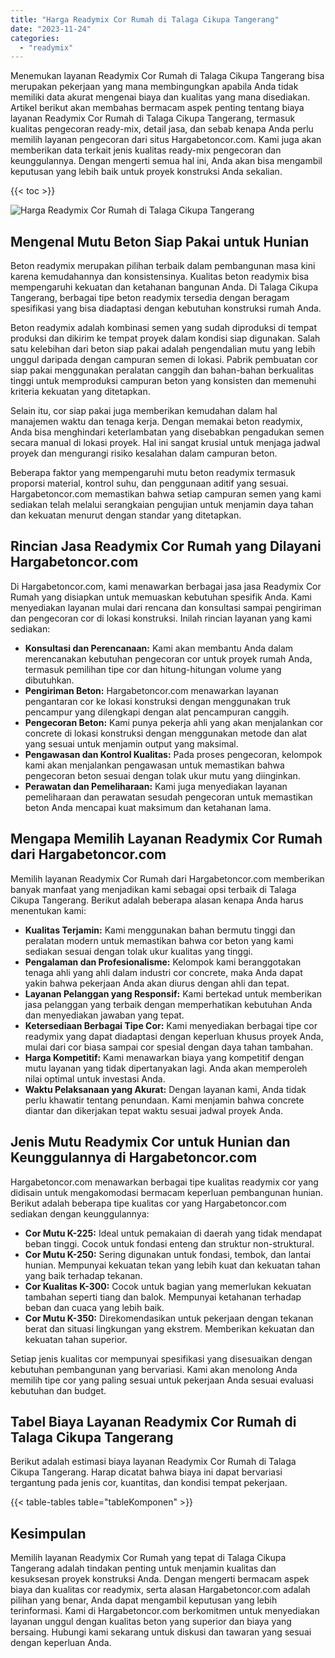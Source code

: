 ```yaml
---
title: "Harga Readymix Cor Rumah di Talaga Cikupa Tangerang"
date: "2023-11-24"
categories: 
  - "readymix"
---
```



Menemukan layanan Readymix Cor Rumah di Talaga Cikupa Tangerang bisa merupakan pekerjaan yang mana membingungkan apabila Anda tidak memiliki data akurat mengenai biaya dan kualitas yang mana disediakan. Artikel berikut akan membahas bermacam aspek penting tentang biaya layanan Readymix Cor Rumah di Talaga Cikupa Tangerang, termasuk kualitas pengecoran ready-mix, detail jasa, dan sebab kenapa Anda perlu memilih layanan pengecoran dari situs Hargabetoncor.com. Kami juga akan memberikan data terkait jenis kualitas ready-mix pengecoran dan keunggulannya. Dengan mengerti semua hal ini, Anda akan bisa mengambil keputusan yang lebih baik untuk proyek konstruksi Anda sekalian.

{{< toc >}}

![Harga Readymix Cor Rumah di Talaga Cikupa Tangerang](https://hargareadymixid.github.io/hbc/readymix-hbc%20(6).png)

## Mengenal Mutu Beton Siap Pakai untuk Hunian

Beton readymix merupakan pilihan terbaik dalam pembangunan masa kini karena kemudahannya dan konsistensinya. Kualitas beton readymix bisa mempengaruhi kekuatan dan ketahanan bangunan Anda. Di Talaga Cikupa Tangerang, berbagai tipe beton readymix tersedia dengan beragam spesifikasi yang bisa diadaptasi dengan kebutuhan konstruksi rumah Anda.

Beton readymix adalah kombinasi semen yang sudah diproduksi di tempat produksi dan dikirim ke tempat proyek dalam kondisi siap digunakan. Salah satu kelebihan dari beton siap pakai adalah pengendalian mutu yang lebih unggul daripada dengan campuran semen di lokasi. Pabrik pembuatan cor siap pakai menggunakan peralatan canggih dan bahan-bahan berkualitas tinggi untuk memproduksi campuran beton yang konsisten dan memenuhi kriteria kekuatan yang ditetapkan.

Selain itu, cor siap pakai juga memberikan kemudahan dalam hal manajemen waktu dan tenaga kerja. Dengan memakai beton readymix, Anda bisa menghindari keterlambatan yang disebabkan pengadukan semen secara manual di lokasi proyek. Hal ini sangat krusial untuk menjaga jadwal proyek dan mengurangi risiko kesalahan dalam campuran beton.

Beberapa faktor yang mempengaruhi mutu beton readymix termasuk proporsi material, kontrol suhu, dan penggunaan aditif yang sesuai. Hargabetoncor.com memastikan bahwa setiap campuran semen yang kami sediakan telah melalui serangkaian pengujian untuk menjamin daya tahan dan kekuatan menurut dengan standar yang ditetapkan.

## Rincian Jasa Readymix Cor Rumah yang Dilayani Hargabetoncor.com

Di Hargabetoncor.com, kami menawarkan berbagai jasa jasa Readymix Cor Rumah yang disiapkan untuk memuaskan kebutuhan spesifik Anda. Kami menyediakan layanan mulai dari rencana dan konsultasi sampai pengiriman dan pengecoran cor di lokasi konstruksi. Inilah rincian layanan yang kami sediakan:

- **Konsultasi dan Perencanaan:** Kami akan membantu Anda dalam merencanakan kebutuhan pengecoran cor untuk proyek rumah Anda, termasuk pemilihan tipe cor dan hitung-hitungan volume yang dibutuhkan.
- **Pengiriman Beton:** Hargabetoncor.com menawarkan layanan pengantaran cor ke lokasi konstruksi dengan menggunakan truk pencampur yang dilengkapi dengan alat pencampuran canggih.
- **Pengecoran Beton:** Kami punya pekerja ahli yang akan menjalankan cor concrete di lokasi konstruksi dengan menggunakan metode dan alat yang sesuai untuk menjamin output yang maksimal.
- **Pengawasan dan Kontrol Kualitas:** Pada proses pengecoran, kelompok kami akan menjalankan pengawasan untuk memastikan bahwa pengecoran beton sesuai dengan tolak ukur mutu yang diinginkan.
- **Perawatan dan Pemeliharaan:** Kami juga menyediakan layanan pemeliharaan dan perawatan sesudah pengecoran untuk memastikan beton Anda mencapai kuat maksimum dan ketahanan lama.

## Mengapa Memilih Layanan Readymix Cor Rumah dari Hargabetoncor.com

Memilih layanan Readymix Cor Rumah dari Hargabetoncor.com memberikan banyak manfaat yang menjadikan kami sebagai opsi terbaik di Talaga Cikupa Tangerang. Berikut adalah beberapa alasan kenapa Anda harus menentukan kami:

- **Kualitas Terjamin:** Kami menggunakan bahan bermutu tinggi dan peralatan modern untuk memastikan bahwa cor beton yang kami sediakan sesuai dengan tolak ukur kualitas yang tinggi.
- **Pengalaman dan Profesionalisme:** Kelompok kami beranggotakan tenaga ahli yang ahli dalam industri cor concrete, maka Anda dapat yakin bahwa pekerjaan Anda akan diurus dengan ahli dan tepat.
- **Layanan Pelanggan yang Responsif:** Kami bertekad untuk memberikan jasa pelanggan yang terbaik dengan memperhatikan kebutuhan Anda dan menyediakan jawaban yang tepat.
- **Ketersediaan Berbagai Tipe Cor:** Kami menyediakan berbagai tipe cor readymix yang dapat diadaptasi dengan keperluan khusus proyek Anda, mulai dari cor biasa sampai cor spesial dengan daya tahan tambahan.
- **Harga Kompetitif:** Kami menawarkan biaya yang kompetitif dengan mutu layanan yang tidak dipertanyakan lagi. Anda akan memperoleh nilai optimal untuk investasi Anda.
- **Waktu Pelaksanaan yang Akurat:** Dengan layanan kami, Anda tidak perlu khawatir tentang penundaan. Kami menjamin bahwa concrete diantar dan dikerjakan tepat waktu sesuai jadwal proyek Anda.

## Jenis Mutu Readymix Cor untuk Hunian dan Keunggulannya di Hargabetoncor.com

Hargabetoncor.com menawarkan berbagai tipe kualitas readymix cor yang didisain untuk mengakomodasi bermacam keperluan pembangunan hunian. Berikut adalah beberapa tipe kualitas cor yang Hargabetoncor.com sediakan dengan keunggulannya:

- **Cor Mutu K-225:** Ideal untuk pemakaian di daerah yang tidak mendapat beban tinggi. Cocok untuk fondasi enteng dan struktur non-struktural.
- **Cor Mutu K-250:** Sering digunakan untuk fondasi, tembok, dan lantai hunian. Mempunyai kekuatan tekan yang lebih kuat dan kekuatan tahan yang baik terhadap tekanan.
- **Cor Kualitas K-300:** Cocok untuk bagian yang memerlukan kekuatan tambahan seperti tiang dan balok. Mempunyai ketahanan terhadap beban dan cuaca yang lebih baik.
- **Cor Mutu K-350:** Direkomendasikan untuk pekerjaan dengan tekanan berat dan situasi lingkungan yang ekstrem. Memberikan kekuatan dan kekuatan tahan superior.

Setiap jenis kualitas cor mempunyai spesifikasi yang disesuaikan dengan kebutuhan pembangunan yang bervariasi. Kami akan menolong Anda memilih tipe cor yang paling sesuai untuk pekerjaan Anda sesuai evaluasi kebutuhan dan budget.

## Tabel Biaya Layanan Readymix Cor Rumah di Talaga Cikupa Tangerang

Berikut adalah estimasi biaya layanan Readymix Cor Rumah di Talaga Cikupa Tangerang. Harap dicatat bahwa biaya ini dapat bervariasi tergantung pada jenis cor, kuantitas, dan kondisi tempat pekerjaan.

{{< table-tables table="tableKomponen" >}}

## Kesimpulan

Memilih layanan Readymix Cor Rumah yang tepat di Talaga Cikupa Tangerang adalah tindakan penting untuk menjamin kualitas dan kesuksesan proyek konstruksi Anda. Dengan mengerti bermacam aspek biaya dan kualitas cor readymix, serta alasan Hargabetoncor.com adalah pilihan yang benar, Anda dapat mengambil keputusan yang lebih terinformasi. Kami di Hargabetoncor.com berkomitmen untuk menyediakan layanan unggul dengan kualitas beton yang superior dan biaya yang bersaing. Hubungi kami sekarang untuk diskusi dan tawaran yang sesuai dengan keperluan Anda.
